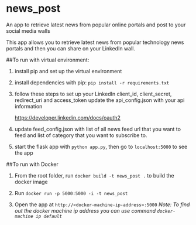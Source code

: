 # news_post
An app to retrieve latest news from popular online portals and post to your social media walls

This app allows you to retrieve latest news from popular technology news portals and then you can share on your LinkedIn wall.


##To  run with virtual environment:


1. install pip and set up the virtual environment

2. install dependencies with pip: `pip install -r requirements.txt`

3. follow these steps to set up your LinkedIn client_id, client_secret, redirect_uri and access_token
   update the api_config.json with your api information
   
   https://developer.linkedin.com/docs/oauth2

4. update feed_config.json with list of all news feed url that you want to feed and list of category that you want to subscribe to.

5. start the flask app with `python app.py`, then go to `localhost:5000` to see the app

##To run with Docker

1. From the root folder, run `docker build -t news_post .` to build the docker image

2. Run `docker run -p 5000:5000 -i -t news_post`

3. Open the app at `http://<docker-machine-ip-address>:5000`
   _Note: To find out the docker machine ip address you can use command `docker-machine ip default`_




 

